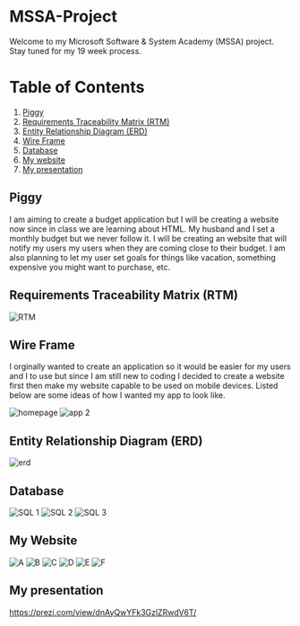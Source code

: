 # MSSA-Project
Welcome to my Microsoft Software & System Academy (MSSA) project. Stay tuned for my 19 week process. 

# Table of Contents
1. [Piggy](#piggy)
2. [Requirements Traceability Matrix (RTM)](#requirements-traceability-matrix-rtm)
3. [Entity Relationship Diagram (ERD)](#entity-relationship-diagram-erd)
4. [Wire Frame](#wire-frame)
5. [Database](#database)
6. [My website](#my-website)
7. [My presentation](#my-presentation)

## Piggy
I am aiming to create a budget application but I will be creating a website now since in class we are learning about HTML. My husband and I set a monthly budget but we never follow it. I will be creating an website that will notify my users my users when they are coming close to their budget. I am also planning to let my user set goals for things like vacation, something expensive you might want to purchase, etc.

## Requirements Traceability Matrix (RTM)
![RTM](https://user-images.githubusercontent.com/52970331/64753054-a05c3c80-d4d6-11e9-8a18-0598d1865b09.jpg)

## Wire Frame
I orginally wanted to create an application so it would be easier for my users and I to use but since I am still new to coding I decided to create a website first then make my website capable to be used on mobile devices. Listed below are some ideas of how I wanted my app to look like.

![homepage](https://user-images.githubusercontent.com/52970331/62881223-29b7fd80-bce4-11e9-8b6a-74ee2da1887f.PNG)
![app 2](https://user-images.githubusercontent.com/52970331/62881250-36d4ec80-bce4-11e9-9f60-f875a1a2df73.PNG)

## Entity Relationship Diagram (ERD)
![erd](https://user-images.githubusercontent.com/52970331/62880940-74854580-bce3-11e9-8525-dc7e1103320d.png)




## Database
![SQL 1](https://user-images.githubusercontent.com/52970331/64753147-01841000-d4d7-11e9-8aa3-1517ad7c088e.jpg)
![SQL 2](https://user-images.githubusercontent.com/52970331/64753149-021ca680-d4d7-11e9-9795-e18f9ae38870.jpg)
![SQL 3](https://user-images.githubusercontent.com/52970331/64753151-034dd380-d4d7-11e9-9531-8fcace8acccf.jpg)


## My Website
![A](https://user-images.githubusercontent.com/52970331/64751097-f7aade80-d4cf-11e9-85a6-d391b7987702.PNG)
![B](https://user-images.githubusercontent.com/52970331/64751155-2c1e9a80-d4d0-11e9-9404-27c783333f32.PNG)
![C](https://user-images.githubusercontent.com/52970331/64751190-45bfe200-d4d0-11e9-9629-96f815e007b8.PNG)
![D](https://user-images.githubusercontent.com/52970331/64751247-6a1bbe80-d4d0-11e9-9ceb-1ff9c40423cb.PNG)
![E](https://user-images.githubusercontent.com/52970331/64751461-fded8a80-d4d0-11e9-8018-44fd1fe1d137.PNG)
![F](https://user-images.githubusercontent.com/52970331/64751298-8a4b7d80-d4d0-11e9-8347-9eff110e000f.PNG)

## My presentation
https://prezi.com/view/dnAyQwYFk3GzlZRwdV6T/ 

